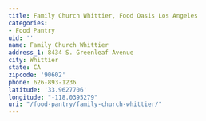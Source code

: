 ```yaml
---
title: Family Church Whittier, Food Oasis Los Angeles
categories:
- Food Pantry
uid: ''
name: Family Church Whittier
address_1: 8434 S. Greenleaf Avenue
city: Whittier
state: CA
zipcode: '90602'
phone: 626-893-1236
latitude: '33.9627706'
longitude: "-118.0395279"
uri: "/food-pantry/family-church-whittier/"
---
```


